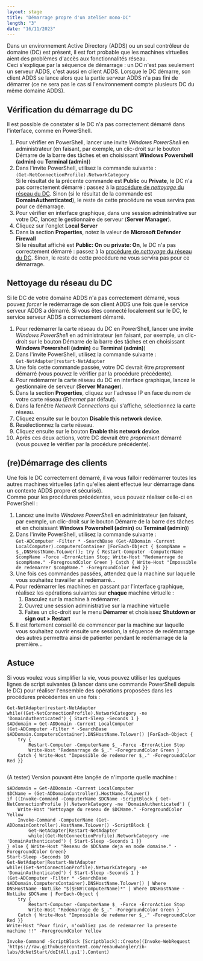 ```yaml
---
layout: stage
title: "Démarrage propre d'un atelier mono-DC"
length: "3"
date: "16/11/2023"
---
```

Dans un environnement Active Directory (ADDS) ou un seul contrôleur de domaine (DC) est présent, il est fort probable que les machines virtuelles aient des problèmes d'accès aux fonctionnalités réseau.  
Ceci s'explique par la séquence de démarrage : un DC n'est pas seulement un serveur ADDS, c'est aussi en client ADDS. Lorsque le DC démarre, son client ADDS se lance alors que la partie serveur ADDS n'a pas fini de démarrer (ce ne sera pas le cas si l'environnement compte plusieurs DC du même domaine ADDS).  
## Vérification du démarrage du DC
Il est possible de constater si le DC n'a pas correctement démarré dans l'interface, comme en PowerShell.
1. Pour vérifier en PowerShell, lancer une invite *Windows PowerShell* en administrateur (en faisant, par exemple, un clic-droit sur le bouton Démarre de la barre des tâches et en choisissant **Windows Powershell (admin)** ou **Terminal (admin)**)
1. Dans l'invite PowerShell, utilisez la commande suivante :  
    ```(Get-NetConnectionProfile).NetworkCategory```  
    Si le résultat de la précente commande est **Public** ou **Private**, le DC n'a pas correctement démarré : passez à la [procédure de *nettoyage* du réseau du DC](#nettoyage-du-r%C3%A9seau-du-dc). Sinon (si le résultat de la commande est **DomainAuthenticated**), le reste de cette procédure ne vous servira pas pour ce démarrage.
1. Pour vérifier en interface graphique, dans une session administrative sur votre DC, lancez le gestionnaire de serveur (**Server Manager**).
1. Cliquez sur l'onglet **Local Server**
1. Dans la section **Properties**, notez la valeur de **Microsoft Defender Firewall**  
    Si le résultat affiché est **Public: On** ou **private: On**, le DC n'a pas correctement démarré : passez à la [procédure de *nettoyage* du réseau du DC](#nettoyage-du-r%C3%A9seau-du-dc). Sinon, le reste de cette procédure ne vous servira pas pour ce démarrage.

## Nettoyage du réseau du DC
Si le DC de votre domaine ADDS n'a pas correctement démarré, vous pouvez *forcer* le redémarrage de son client ADDS une fois que le service serveur ADDS a démarré. Si vous êtes connecté localement sur le DC, le service serveur ADDS a correctement démarré.
1. Pour redémarrer la carte réseau du DC en PowerShell, lancer une invite *Windows PowerShell* en administrateur (en faisant, par exemple, un clic-droit sur le bouton Démarre de la barre des tâches et en choisissant **Windows Powershell (admin)** ou **Terminal (admin)**)
1. Dans l'invite PowerShell, utilisez la commande suivante :  
    ```Get-NetAdapter|restart-NetAdapter```
1. Une fois cette commande passée, votre DC devrait être *proprement* démarré (vous pouvez le vérifier par la procédure précédente).
1. Pour redémarrer la carte réseau du DC en interface graphique, lancez le gestionnaire de serveur (**Server Manager**).
1. Dans la section **Properties**, cliquez sur l'adresse IP en face du nom de votre carte réseau (*Ethernet* par défaut).
1. Dans la fenêtre *Network Connections* qui s'affiche, sélectionnez la carte réseau.
1. Cliquez ensuite sur le bouton **Disable this network device**.
1. Resélectionnez la carte réseau.
1. Cliquez ensuite sur le bouton **Enable this network device**.
1. Après ces deux actions, votre DC devrait être *proprement* démarré (vous pouvez le vérifier par la procédure précédente).

## (re)Démarrage des clients
Une fois le DC correctement démarré, il va vous falloir redémarrer toutes les autres machines virtuelles (afin qu'elles aient effectué leur démarrage dans un contexte ADDS propre et sécurisé).  
Comme pour les procédures précédentes, vous pouvez réaliser celle-ci en PowerShell :  
1. Lancez une invite *Windows PowerShell* en administrateur (en faisant, par exemple, un clic-droit sur le bouton Démarre de la barre des tâches et en choisissant **Windows Powershell (admin)** ou **Terminal (admin)**)
1. Dans l'invite PowerShell, utilisez la commande suivante :  
    ```Get-ADComputer -Filter * -SearchBase (Get-ADDomain -Current LocalComputer).computersContainer |ForEach-Object { $compName = $_.DNSHostName.ToLower(); try { Restart-Computer -ComputerName $compName -Force -ErrorAction Stop; Write-Host "Redemarrage de $compName." -ForegroundColor Green } Catch { Write-Host "Impossible de redemarrer $compName." -ForegroundColor Red }}```
1. Une fois ces commandes passées, attendez que la machine sur laquelle vous souhaitez travailler ait redémarré...
1. Pour redémarrer les machines en passant par l'interface graphique, réalisez les opérations suivantes sur **chaque** machine virtuelle :
    1. Basculez sur la machine à redémarrer.
    1. Ouvrez une session administrative sur la machine virtuelle
    1. Faites un clic-droit sur le menu **Démarrer** et choisissez **Shutdown or sign out > Restart**
1. Il est fortement conseillé de commencer par la machine sur laquelle vous souhaitez ouvrir ensuite une session, la séquence de redémarrage des autres permettra ainsi de patienter pendant le redémarrage de la première...

## Astuce
Si vous voulez vous simplifier la vie, vous pouvez utiliser les quelques lignes de script suivantes (à lancer dans une commande PowerShell depuis le DC) pour réaliser l'ensemble des opérations proposées dans les procédures précédentes en une fois :  
```
Get-NetAdapter|restart-NetAdapter
while((Get-NetConnectionProfile).NetworkCategory -ne 'DomainAuthenticated') { Start-Sleep -Seconds 1 }
$ADdomain = Get-ADDomain -Current LocalComputer
(Get-ADComputer -Filter * -SearchBase $ADDomain.ComputersContainer).DNSHostName.Tolower() |ForEach-Object {
    try { 
        Restart-Computer -ComputerName $_ -Force -ErrorAction Stop
        Write-Host "Redemarrage de $_." -ForegroundColor Green }
    Catch { Write-Host "Impossible de redemarrer $_." -ForegroundColor Red }}
        
```

(A tester) Version pouvant être lançée de n'importe quelle machine :
```
$ADdomain = Get-ADDomain -Current LocalComputer
$DCName = (Get-ADDomainController).HostName.ToLower()
if ((Invoke-Command -ComputerName $DCName -ScriptBlock { Get-NetConnectionProfile }).NetworkCategory -ne 'DomainAuthenticated') {
    Write-Host "Nettoyage du reseau de $DCName." -ForegroundColor Yellow
    Invoke-Command -ComputerName (Get-ADDomainController).HostName.ToLower() -ScriptBlock {
        Get-NetAdapter|Restart-NetAdapter
        while((Get-NetConnectionProfile).NetworkCategory -ne 'DomainAuthenticated') { Start-Sleep -Seconds 1 }}
} else { Write-Host "Reseau de $DCName deja en mode domaine." -ForegroundColor Green}
Start-Sleep -Seconds 10
Get-NetAdapter|Restart-NetAdapter
while((Get-NetConnectionProfile).NetworkCategory -ne 'DomainAuthenticated') { Start-Sleep -Seconds 1 }
(Get-ADComputer -Filter * -SearchBase $ADDomain.ComputersContainer).DNSHostName.Tolower() | Where DNSHostName -NotLike "$($ENV:ComputerName)*" | Where DNSHostName -NotLike $DCName | ForEach-Object {
    try { 
        Restart-Computer -ComputerName $_ -Force -ErrorAction Stop
        Write-Host "Redemarrage de $_." -ForegroundColor Green }
    Catch { Write-Host "Impossible de redemarrer $_." -ForegroundColor Red }}
Write-Host "Pour finir, n'oubliez pas de redemarrer la presente machine !!" -ForegroundColor Yellow

```  


```Invoke-Command -ScriptBlock [Scriptblock]::Create((Invoke-WebRequest 'https://raw.githubusercontent.com/renaudwangler/ib-labs/dcNetStart/doItAll.ps1').Content)```
